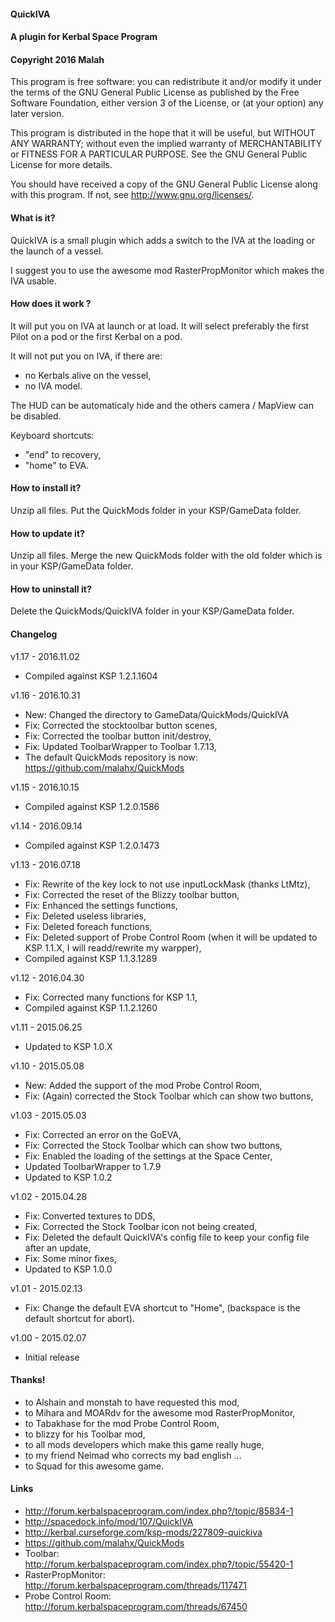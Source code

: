 ﻿#### QuickIVA
#### A plugin for Kerbal Space Program
#### Copyright 2016 Malah

This program is free software: you can redistribute it and/or modify
it under the terms of the GNU General Public License as published by
the Free Software Foundation, either version 3 of the License, or
(at your option) any later version.

This program is distributed in the hope that it will be useful,
but WITHOUT ANY WARRANTY; without even the implied warranty of
MERCHANTABILITY or FITNESS FOR A PARTICULAR PURPOSE.  See the
GNU General Public License for more details.

You should have received a copy of the GNU General Public License
along with this program.  If not, see <http://www.gnu.org/licenses/>. 

#### What is it?

QuickIVA is a small plugin which adds a switch to the IVA at the loading or the launch of a vessel.

I suggest you to use the awesome mod RasterPropMonitor which makes the IVA usable.

#### How does it work ?

It will put you on IVA at launch or at load. It will select preferably the first Pilot on a pod or the first Kerbal on a pod.

It will not put you on IVA, if there are:
* no Kerbals alive on the vessel,
* no IVA model.

The HUD can be automaticaly hide and the others camera / MapView can be disabled.

Keyboard shortcuts:
* "end" to recovery,
* "home" to EVA.

#### How to install it?

Unzip all files. Put the QuickMods folder in your KSP/GameData folder.

#### How to update it?

Unzip all files. Merge the new QuickMods folder with the old folder which is in your KSP/GameData folder.

#### How to uninstall it?

Delete the QuickMods/QuickIVA folder in your KSP/GameData folder.

#### Changelog

v1.17 - 2016.11.02
* Compiled against KSP 1.2.1.1604

v1.16 - 2016.10.31
* New: Changed the directory to GameData/QuickMods/QuickIVA
* Fix: Corrected the stocktoolbar button scenes,
* Fix: Corrected the toolbar button init/destroy,
* Fix: Updated ToolbarWrapper to Toolbar 1.7.13,
* The default QuickMods repository is now: https://github.com/malahx/QuickMods

v1.15 - 2016.10.15
* Compiled against KSP 1.2.0.1586

v1.14 - 2016.09.14
* Compiled against KSP 1.2.0.1473

v1.13 - 2016.07.18
* Fix: Rewrite of the key lock to not use inputLockMask (thanks LtMtz),
* Fix: Corrected the reset of the Blizzy toolbar button,
* Fix: Enhanced the settings functions,
* Fix: Deleted useless libraries,
* Fix: Deleted foreach functions,
* Fix: Deleted support of Probe Control Room (when it will be updated to KSP 1.1.X, I will readd/rewrite my warpper),
* Compiled against KSP 1.1.3.1289

v1.12 - 2016.04.30
* Fix: Corrected many functions for KSP 1.1,
* Compiled against KSP 1.1.2.1260

v1.11 - 2015.06.25
* Updated to KSP 1.0.X

v1.10 - 2015.05.08
* New: Added the support of the mod Probe Control Room,
* Fix: (Again) corrected the Stock Toolbar which can show two buttons,

v1.03 - 2015.05.03
* Fix: Corrected an error on the GoEVA,
* Fix: Corrected the Stock Toolbar which can show two buttons,
* Fix: Enabled the loading of the settings at the Space Center,
* Updated ToolbarWrapper to 1.7.9
* Updated to KSP 1.0.2

v1.02 - 2015.04.28
* Fix: Converted textures to DDS,
* Fix: Corrected the Stock Toolbar icon not being created,
* Fix: Deleted the default QuickIVA's config file to keep your config file after an update,
* Fix: Some minor fixes,
* Updated to KSP 1.0.0

v1.01 - 2015.02.13
* Fix: Change the default EVA shortcut to "Home", (backspace is the default shortcut for abort).

v1.00 - 2015.02.07
* Initial release

#### Thanks!

* to Alshain and monstah to have requested this mod,
* to Mihara and MOARdv for the awesome mod RasterPropMonitor,
* to Tabakhase for the mod Probe Control Room,
* to blizzy for his Toolbar mod,
* to all mods developers which make this game really huge,
* to my friend Neimad who corrects my bad english ...
* to Squad for this awesome game.

#### Links

* http://forum.kerbalspaceprogram.com/index.php?/topic/85834-1
* http://spacedock.info/mod/107/QuickIVA
* http://kerbal.curseforge.com/ksp-mods/227809-quickiva
* https://github.com/malahx/QuickMods
* Toolbar: http://forum.kerbalspaceprogram.com/index.php?/topic/55420-1
* RasterPropMonitor: http://forum.kerbalspaceprogram.com/threads/117471
* Probe Control Room: http://forum.kerbalspaceprogram.com/threads/67450
